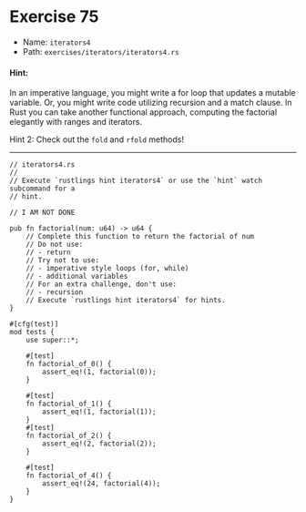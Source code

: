 # Exercise 75

- Name: ```iterators4```
- Path: ```exercises/iterators/iterators4.rs```
#### Hint: 

In an imperative language, you might write a for loop that updates
a mutable variable. Or, you might write code utilizing recursion
and a match clause. In Rust you can take another functional
approach, computing the factorial elegantly with ranges and iterators.

Hint 2: Check out the `fold` and `rfold` methods!


---



```rust,editable
// iterators4.rs
//
// Execute `rustlings hint iterators4` or use the `hint` watch subcommand for a
// hint.

// I AM NOT DONE

pub fn factorial(num: u64) -> u64 {
    // Complete this function to return the factorial of num
    // Do not use:
    // - return
    // Try not to use:
    // - imperative style loops (for, while)
    // - additional variables
    // For an extra challenge, don't use:
    // - recursion
    // Execute `rustlings hint iterators4` for hints.
}

#[cfg(test)]
mod tests {
    use super::*;

    #[test]
    fn factorial_of_0() {
        assert_eq!(1, factorial(0));
    }

    #[test]
    fn factorial_of_1() {
        assert_eq!(1, factorial(1));
    }
    #[test]
    fn factorial_of_2() {
        assert_eq!(2, factorial(2));
    }

    #[test]
    fn factorial_of_4() {
        assert_eq!(24, factorial(4));
    }
}

```
